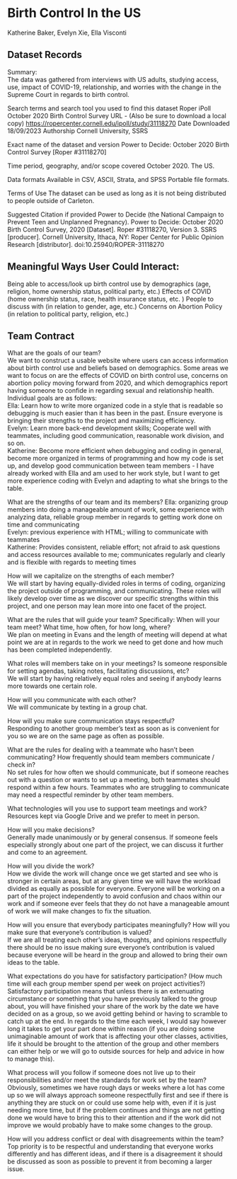 # Birth Control In the US
Katherine Baker, Evelyn Xie, Ella Visconti

## Dataset Records
Summary:  
The data was gathered from interviews with US adults, studying access, use, impact of COVID-19, relationship, and worries with the change in the Supreme Court in regards to birth control.  

Search terms and search tool you used to find this dataset
Roper iPoll
October 2020 Birth Control Survey 
URL - (Also be sure to download a local copy)
https://ropercenter.cornell.edu/ipoll/study/31118270
Date Downloaded
18/09/2023 
Authorship
Cornell University, SSRS

Exact name of the dataset and version
Power to Decide: October 2020 Birth Control Survey  [Roper #31118270]

Time period, geography, and/or scope covered
October 2020. The US.

Data formats
Available in CSV, ASCII, Strata, and SPSS Portable file formats. 

Terms of Use
The dataset can be used as long as it is not being distributed to people outside of Carleton. 

Suggested Citation if provided
Power to Decide (the National Campaign to Prevent Teen and Unplanned Pregnancy). Power to Decide: October 2020 Birth Control Survey, 2020 [Dataset]. Roper #31118270, Version 3. SSRS [producer]. Cornell University, Ithaca, NY: Roper Center for Public Opinion Research [distributor]. doi:10.25940/ROPER-31118270

## Meaningful Ways User Could Interact:
Being able to access/look up birth control use by demographics (age, religion, home ownership status, political party, etc.)
Effects of COVID (home ownership status, race, health insurance status, etc. )
People to discuss with (in relation to gender, age, etc.)
Concerns on Abortion Policy (in relation to political party, religion, etc.)

## Team Contract

What are the goals of our team?  
We want to construct a usable website where users can access information about birth control use and beliefs based on demographics. Some areas we want to focus on are the effects of COVID on birth control use, concerns on abortion policy moving forward from 2020, and which demographics report having someone to confide in regarding sexual and relationship health. Individual goals are as follows:  
	Ella: Learn how to write more organized code in a style that is readable so debugging is much easier than it has been in the past. Ensure everyone is bringing their strengths to the project and maximizing efficiency.   
	Evelyn: Learn more back-end development skills; Cooperate well with teammates, including good communication, reasonable work division, and so on.  
	Katherine: Become more efficient when debugging and coding in general, become more organized in terms of programming and how my code is set up, and develop good communication between team members - I have already worked with Ella and am used to her work style, but I want to get more experience coding with Evelyn and adapting to what she brings to the table.  
    
What are the strengths of our team and its members? 
Ella: organizing group members into doing a manageable amount of work, some experience with analyzing data, reliable group member in regards to getting work done on time and communicating   
Evelyn: previous experience with HTML;  willing to communicate with teammates  
Katherine: Provides consistent, reliable effort; not afraid to ask questions and access resources available to me; communicates regularly and clearly and is flexible with regards to meeting times  

How will we capitalize on the strengths of each member?  
We will start by having equally-divided roles in terms of coding, organizing the project outside of programming, and communicating. These roles will likely develop over time as we discover our specific strengths within this project, and one person may lean more into one facet of the project.  

What are the rules that will guide your team? Specifically:
When will your team meet? What time, how often, for how long, where?  
We plan on meeting in Evans and the length of meeting will depend at what point we are at in regards to the work we need to get done and how much has been completed independently.   

What roles will members take on in your meetings? Is someone responsible for setting agendas, taking notes, facilitating discussions, etc?  
We will start by having relatively equal roles and seeing if anybody learns more towards one certain role.   

How will you communicate with each other?   
We will communicate by texting in a group chat.  

How will you make sure communication stays respectful?  
Responding to another group member’s text as soon as is convenient for you so we are on the same page as often as possible.   

What are the rules for dealing with a teammate who hasn’t been communicating? How frequently should team members communicate / check in?  
No set rules for how often we should communicate, but if someone reaches out with a question or wants to set up a meeting, both teammates should respond within a few hours. Teammates who are struggling to communicate may need a respectful reminder by other team members.   

What technologies will you use to support team meetings and work?  
Resources kept via Google Drive	and we prefer to meet in person.  

How will you make decisions?   
Generally made unanimously or by general consensus. If someone feels especially strongly about one part of the project, we can discuss it further and come to an agreement.   

How will you divide the work?   
How we divide the work will change once we get started and see who is stronger in certain areas, but at any given time we will have the workload divided as equally as possible for everyone. Everyone will be working on a part of the project independently to avoid confusion and chaos within our work and if someone ever feels that they do not have a manageable amount of work we will make changes to fix the situation.   

How will you ensure that everybody participates meaningfully? How will you make sure that everyone’s contribution is valued?  
If we are all treating each other’s ideas, thoughts, and opinions respectfully there should be no issue making sure everyone’s contribution is valued because everyone will be heard in the group and allowed to bring their own ideas to the table.   

What expectations do you have for satisfactory participation? (How much time will each group member spend per week on project activities?)  
Satisfactory participation means that unless there is an extenuating circumstance or something that you have previously talked to the group about, you will have finished your share of the work by the date we have decided on as a group, so we avoid getting behind or having to scramble to catch up at the end. In regards to the time each week, I would say however long it takes to get your part done within reason (if you are doing some unimaginable amount of work that is affecting your other classes, activities, life it should be brought to the attention of the group and other members can either help or we will go to outside sources for help and advice in how to manage this).  

What process will you follow if someone does not live up to their responsibilities and/or meet the standards for work set by the team?  
Obviously, sometimes we have rough days or weeks where a lot has come up so we will always approach someone respectfully first and see if there is anything they are stuck on or could use some help with, even if it is just needing more time, but if the problem continues and things are not getting done we would have to bring this to their attention and if the work did not improve we would probably have to make some changes to the group.   

How will you address conflict or deal with disagreements within the team?  
Top priority is to be respectful and understanding that everyone works differently and has different ideas, and if there is a disagreement it should be discussed as soon as possible to prevent it from becoming a larger issue. 
